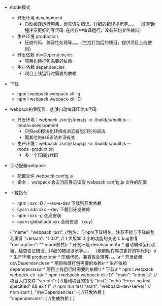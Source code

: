 * mode模式
  * 开发环境 development
    * 自动编译运行项目、检查语法错误、详细的错误提示等。。。 （能帮助程序员更好的写代码, 在内存中编译运行，没有任何文件输出）
  * 生产环境 production
    * 压缩代码、兼容性处理等。。。（生成打包后的项目，提供项目上线使用）
  * 开发依赖 devDependencies
    * 项目构建打包需要的依赖
  * 生产依赖 dependencies
    * 项目上线运行时需要的依赖
* 下载
  * npm i webpack webpack-cli -g
  * npm i webpack webpack-cli -D
* webpack的零配置：能够自动编译压缩js代码  
  * 开发环境：webpack ./src/js/app.js -o ./build/js/built.js --mode=development
    * 只将es6模块化转换成浏览器能识别的语法
    * 而其他的es6语法并没有变
  * 生产环境：webpack ./src/js/app.js -o ./build/js/built.js --mode=production
    * 多一个压缩js代码
* 手动配置webpack
  * 配置文件 webpack.config.js   
  * 指令： webpack  会去当前目录读取 webpack.config.js  文件的配置
* 下载指令
  * npm i xxx -D / --save-dev  下载到开发依赖
  * cyarn add xxx --dev   下载到开发依赖
  * npm i xxx -g 全局安装
  * cyarn global add xxx 全局安装  （xuy）


  {
    "name": "webpack_test",   //包名，与npm下载相关。注意不能与下载的包名重复
    "version": "1.0.0",      // 1 大版本  0 小的功能的变化 0 bug修复
    "description": "* mode模式\r   * 开发环境 development\r     * 自动编译运行项目、检查语法错误、详细的错误提示等。。。 （能帮助程序员更好的写代码）\r   * 生产环境 production\r     * 压缩代码、兼容性处理等。。。\r   * 开发依赖 devDependencies\r     * 项目构建打包需要的依赖\r   * 生产依赖 dependencies\r     * 项目上线运行时需要的依赖\r * 下载\r   * npm i webpack webpack-cli -g\r   * npm i webpack webpack-cli -D",
    "main": "index.js",  //项目入口文件
    "scripts": {   //启动项目的指令
      "test": "echo \"Error: no test specified\" && exit 1",   // npm run test 
      "start": "webpack-dev-server" // npm start
    },
    "devDependencies": {  //开发依赖
    },  
    "dependencies": {  //生成依赖
    }
  }
